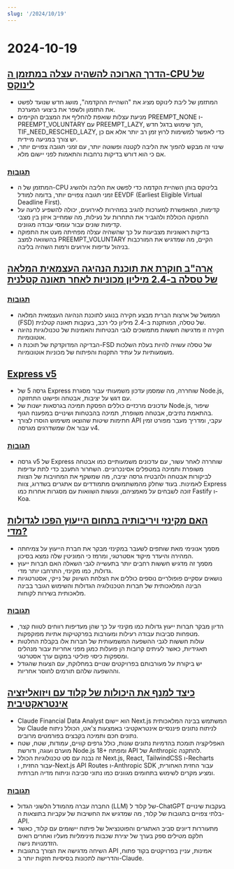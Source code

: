 ```yaml
---
slug: '/2024/10/19'
---
```


# 2024-10-19

## [הדרך הארוכה להשהיה עצלה במתזמן ה-CPU של לינוקס](https://lwn.net/SubscriberLink/994322/45aa5211a50bc63a/)

- המתזמן של ליבת לינוקס מציג את "השהיית ההקדמה", מושג חדש שנועד לפשט את התזמון ולשפר את ביצועי המערכת.
- מניעת עצלות שואפת להחליף את המצבים הקיימים PREEMPT_NONE ו-PREEMPT_VOLUNTARY עם PREEMPT_LAZY, תוך שימוש בדגל חדש, TIF_NEED_RESCHED_LAZY, כדי לאפשר למשימות לרוץ זמן רב יותר אלא אם כן יש צורך במניעה מיידית.
- שינוי זה מבקש להפוך את הליבה לקטנה ופשוטה יותר, עם זמני תגובה צפויים יותר, אם כי הוא דורש בדיקות נרחבות והתאמות לפני יישום מלא.

### [תגובות](https://news.ycombinator.com/item?id=41886256)

- המתזמן של ה-CPU בלינוקס בוחן השהיית הקדמה כדי לפשט את הליבה ולהשיג זמני תגובה צפויים יותר, בדומה למודל EEVDF (Earliest Eligible Virtual Deadline First).
- קדימות, המאפשרת למערכות להגיב במהירות לאירועים, יכולה להשפיע לרעה על התפוקה הכוללת ולהגביר את התחרות על נעילות, מה שמחייב איזון בין מצבי קדימות שונים עבור עומסי עבודה מגוונים.
- בדיקות ראשוניות מצביעות על כך שהשהיה עצלה מפחיתה מעט את התפוקה בהשוואה למצב PREEMPT_VOLUNTARY הקיים, מה שמדגיש את המורכבות בניהול עדיפות אירועים ורמות השהיה בליבה.

## [ארה"ב חוקרת את תוכנת הנהיגה העצמאית המלאה של טסלה ב-2.4 מיליון מכוניות לאחר תאונה קטלנית](https://www.reuters.com/business/autos-transportation/nhtsa-opens-probe-into-24-mln-tesla-vehicles-over-full-self-driving-collisions-2024-10-18/)

### [תגובות](https://news.ycombinator.com/item?id=41884740)

- הממשל של ארצות הברית מבצע חקירה בנוגע לתוכנת הנהיגה העצמאית המלאה (FSD) של טסלה, המותקנת ב-2.4 מיליון כלי רכב, בעקבות תאונה קטלנית.
- חקירה זו מדגישה חששות מתמשכים לגבי הבטיחות והאמינות של טכנולוגיות נהיגה אוטונומיות.
- הבדיקה המדוקדקת של תוכנת ה-FSD של טסלה עשויה להיות בעלת השלכות משמעותיות על עתיד התקנות והפיתוח של מכוניות אוטונומיות.

## [Express v5](https://expressjs.com/2024/10/15/v5-release.html)

- גרסה 5 של Express שוחררה, מה שמסמן עדכון משמעותי עבור מסגרת Node.js, עם דגש על יציבות, אבטחה ופישוט התחזוקה.
- עדכונים מרכזיים כוללים הפסקת תמיכה בגרסאות ישנות של Node.js, שיפור בהתאמת נתיבים, אבטחה משופרת, תמיכה בהבטחות ושינויים במפענח הגוף.
- חתימות שיטות שהוצאו משימוש הוסרו לצורך API עקבי, ומדריך מעבר מפורט זמין עבור אלו שמשדרגים מגרסה v4.

### [תגובות](https://news.ycombinator.com/item?id=41882955)

- גרסה v5 של Express שוחררה לאחר עשור, עם עדכונים משמעותיים כמו אבטחה משופרת ותמיכה במטפלים אסינכרוניים. השחרור התעכב כדי לתת עדיפות לביקורות אבטחה ולהבטיח גרסה יציבה, מה שמשקף את המחויבות של הצוות לאמינות. בעוד שחלק מהמשתמשים מתמודדים עם אתגרים בשדרוג, צוות Express זוכה לשבחים על מאמציהם, ונעשות השוואות עם מסגרות אחרות כמו Fastify ו-Koa.

## [האם מקינזי ויריבותיה בתחום הייעוץ הפכו לגדולות מדי?](https://www.economist.com/business/2024/03/25/have-mckinsey-and-its-consulting-rivals-got-too-big)

- מסמך אנונימי מאת שותפים לשעבר במקינזי מבקר את חברת הייעוץ על צמיחתה המהירה והיעדר מיקוד אסטרטגי, ומרמז כי המוניטין שלה נמצא בסיכון.
- מסמך זה מדגיש חששות רחבים יותר בתעשייה לגבי השאלה האם חברות ייעוץ גדולות, כמו מקינזי, התרחבו יותר מדי.
- נושאים עסקיים פופולריים נוספים כוללים את הצלחת השיווק של נייקי, אסטרטגיות הבינה המלאכותית של חברות הטכנולוגיה הגדולות והשימוש הגובר בבינה מלאכותית בשירות לקוחות.

### [תגובות](https://news.ycombinator.com/item?id=41888061)

- הדיון מבקר חברות ייעוץ גדולות כמו מקינזי על כך שהן מעדיפות רווחים לטווח קצר, מטפחות סביבות עבודה רעילות ומעורבות בפרקטיקות אתיות מפוקפקות.
- עולות חששות לגבי ההשפעה המשמעותית של חברות אלו בקבלת החלטות תאגידיות, כאשר לעיתים קרובות הן פועלות כמגן מפני אחריות עבור מנהלים ומספקות כיסוי פוליטי במקום ערך אסטרטגי.
- יש ביקורת על מעורבותם בפרויקטים שנויים במחלוקת, עם הצעות שהגודל וההשפעה שלהם תורמים לחוסר אחריות.

## [כיצד למנף את היכולות של קלוד עם ויזואליזציה אינטראקטיבית](https://github.com/anthropics/anthropic-quickstarts/tree/main/financial-data-analyst)

- Claude Financial Data Analyst הוא יישום Next.js המשתמש בבינה המלאכותית של Claude לניתוח נתונים פיננסיים אינטראקטיבי באמצעות צ'אט, הכולל ניתוח נתונים חכם ותמיכה בקבצים בפורמטים מרובים.
- האפליקציה תומכת בהדמיות נתונים שונות, כולל גרפים קוויים, עמודות, שטח, שטח מוערם ועוגה, ודורשת Node.js 18+ ומפתח API של Anthropic להתקנה.
- זה נבנה עם סט טכנולוגיות הכולל Next.js, React, TailwindCSS ו-Recharts עבור החזית, ו-Next.js API Routes ו-Anthropic SDK עבור החזית האחורית, ומציע מקרים לשימוש בתחומים מגוונים כמו נתוני סביבה וניתוח מדיה חברתית.

### [תגובות](https://news.ycombinator.com/item?id=41885231)

- החברה עברה מהמודל הלשוני הגדול (LLM) של קלוד ל-ChatGPT בעקבות שינויים בלתי צפויים בתגובות של קלוד, מה שמדגיש את החשיבות של עקביות בתוצאות ה-API.
- מתעוררות דיונים סביב האתגרים והפוטנציאל של פיתוח יישומים עם קלוד, כאשר חלקם מטילים ספק בערך של יצירת שכבות מינימליות מעליו ואחרים רואים הזדמנויות נישה.
- השיחה מדגישה את הצורך בתגובות API אמינות, עניין בפרויקטים בקוד פתוח, והדרישה לתכונות בסיסיות חזקות יותר ב-Claude.

<head>
  <meta property="og:title" content="הדרך הארוכה להשהיה עצלה במתזמן ה-CPU של לינוקס" />
  <meta property="og:type" content="website" />
  <meta property="og:image" content="https://og.cho.sh/api/og/?title=%D7%94%D7%93%D7%A8%D7%9A%20%D7%94%D7%90%D7%A8%D7%95%D7%9B%D7%94%20%D7%9C%D7%94%D7%A9%D7%94%D7%99%D7%94%20%D7%A2%D7%A6%D7%9C%D7%94%20%D7%91%D7%9E%D7%AA%D7%96%D7%9E%D7%9F%20%D7%94-CPU%20%D7%A9%D7%9C%20%D7%9C%D7%99%D7%A0%D7%95%D7%A7%D7%A1&subheading=%D7%99%D7%95%D7%9D%20%D7%A9%D7%91%D7%AA%2C%2019%20%D7%91%D7%90%D7%95%D7%A7%D7%98%D7%95%D7%91%D7%A8%202024%3A%20%D7%A1%D7%99%D7%9B%D7%95%D7%9D%20%D7%97%D7%93%D7%A9%D7%95%D7%AA%20Hacker" />
</head>
